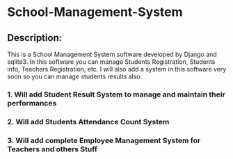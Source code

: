 # School-Management-System

## Description:
This is a School Management System software developed by Django and sqlite3. In this software you can manage Students Registration, Students info, Teachers Registration, etc. I will also add a  system in this software very soon so you can manage students results also.

### 1. Will add Student Result System to manage and maintain their performances
### 2. Will add Students Attendance Count System
### 3. Will add complete Employee Management System for Teachers and others Stuff
